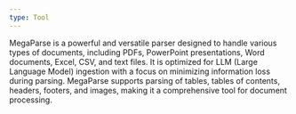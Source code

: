 ```yaml
---
type: Tool
---
```


MegaParse is a powerful and versatile parser designed to handle various types of documents, including PDFs, PowerPoint presentations, Word documents, Excel, CSV, and text files. It is optimized for LLM (Large Language Model) ingestion with a focus on minimizing information loss during parsing. MegaParse supports parsing of tables, tables of contents, headers, footers, and images, making it a comprehensive tool for document processing.